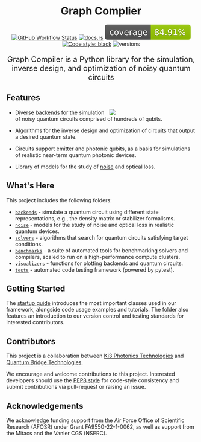 <h1 align="center">
 Graph Complier
</h1>

<div align="center">

[![GitHub Workflow Status](https://img.shields.io/badge/build-passing-brightgreen)](https://github.com/ki3-qbt/graph-compiler/actions)
[![docs.rs](https://img.shields.io/badge/docs-passing-brightgreen)](https://github.com/ki3-qbt/graph-compiler/tree/gh-pages)
![Coverage Status](/coverage-badge.svg)
[![Code style: black](https://img.shields.io/badge/code%20style-black-000000.svg)](https://github.com/ambv/black)
![versions](https://img.shields.io/badge/python-3.8%20%7C%203.9%20%7C%203.10-blue)

</div>

<p align="center" style="font-size:20px">
  Graph Compiler is a Python library for the simulation, inverse design, and optimization of noisy quantum circuits
</p>


## Features
<img src="https://user-images.githubusercontent.com/87783633/198037273-06ec89cf-233d-4c08-9f7a-96313bfcb435.gif" width="230px" align="right">

* Diverse [backends](https://github.com/ki3-qbt/graph-compiler/tree/main/src/backends) for the simulation of noisy quantum circuits comprised of hundreds of qubits.

* Algorithms for the inverse design and optimization of circuits that output a desired quantum state.

* Circuits support emitter and photonic qubits, as a basis for simulations of realistic near-term quantum photonic devices.

* Library of models for the study of [noise](https://github.com/ki3-qbt/graph-compiler/tree/main/src/noise) and optical loss.


## What's Here

This project includes the following folders:

* [`backends`](https://github.com/ki3-qbt/graph-compiler/tree/main/src/backends) - simulate a quantum circuit using different state representations, e.g., the density matrix or stabilizer formalisms.
* [`noise`](https://github.com/ki3-qbt/graph-compiler/tree/main/src/noise) - models for the study of noise and optical loss in realistic quantum devices.
* [`solvers`](https://github.com/ki3-qbt/graph-compiler/tree/main/src/solvers) - algorithms that search for quantum circuits satisfying target conditions.
* [`benchmarks`](https://github.com/ki3-qbt/graph-compiler/tree/main/benchmarks) - a suite of automated tools for benchmarking solvers and compilers, scaled to run on a high-performance compute clusters.
* [`visualizers`](https://github.com/ki3-qbt/graph-compiler/tree/main/src/visualizers) - functions for plotting backends and quantum circuits.
* [`tests`](https://github.com/ki3-qbt/graph-compiler/tree/main/benchmarks) - automated code testing framework (powered by pytest).


## Getting Started
The [startup guide](https://github.com/ki3-qbt/graph-compiler/tree/main/examples/startup_guide) introduces the most important classes used in our framework, alongside code usage examples and tutorials. The folder also features an introduction to our version control and testing standards for interested contributors.


## Contributors

This project is a collaboration between [Ki3 Photonics Technologies](https://www.ki3photonics.com/) and [Quantum Bridge Technologies](https://qubridge.io/).

We encourage and welcome contributions to this project. Interested developers should use the [PEP8 style](https://peps.python.org/pep-0008/) for code-style consistency and submit contributions via pull-request or raising an issue.

## Acknowledgements

We acknowledge funding support from the Air Force Office of Scientific Research (AFOSR) under Grant FA9550-22-1-0062, as well as support from the Mitacs and the Vanier CGS (NSERC).





